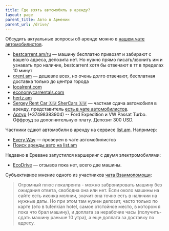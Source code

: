 ```yaml
---
title: Где взять автомобиль в аренду?
layout: page
parent_title: Авто в Армении
parent_url: /drive/
---
```


Обсудить актуальные вопросы об аренде можно в [нашем чате автомобилистов](https://t.me/am_autoclub).

- [bestcarrent.am/ru](https://bestcarrent.am/ru) — машину бесплатно привозят и забирают с вашего адреса, депозита нет. Но нужно прямо писать/звонить им и узнавать про наличие, bestcarrent хотя бы отвечают в тг в пределах 10 минут
- [qrent.am](https://qrent.am) — дешевле всех, но очень долго отвечают, бесплатная доставка только до центра города
- [localrent.com](https://localrent.com)
- [economycarrentals.com](https://www.economycarrentals.com)
- [hertz.am](https://hertz.am/)
- [Sergey Rent Car 🇦🇲 SherCars 🇦🇲](https://t.me/rentcararmenia) — частная сдача автомобиля в аренду, представитель [есть в чате автомобилистов](https://t.me/am_autoclub/27261).
- [Артур](t.me/PadreArtur) (+37498383904) -- Ford Expedition и VW Passat Turbo. Оффроуд за дополнительную плату. Депозит 300 USD.

Частники сдают автомобили в аренду на сервисе [list.am](https://www.list.am/). Например:

- [Every Way](https://www.list.am/user/1361630) — проверен в чате автомобилистов
- [Поиск аренды авто на list.am](https://www.list.am/category/111?sid=1160)

Недавно в Ереване запустился каршеринг с двумя электромобилями:

- [EcoDrive](https://ecodrive.am) — отзывов пока нет, всего две машины.

[//]: # (- [Аренда авто в Ереван]&#40;https://t.me/rent_a_car_Yerevan&#41; &#40;временно не работает&#41;)


Субъективное мнение одного из участников [чата Взаимопомощи](https://t.me/+szFNNJqf1J42Zjhi):

> Огромный плюс локалрента - можно забронировать машину без ожидания ответа, свободна она или нет. Если около машины на сайте
> есть иконка молнии, значит она точно есть в наличии на нужные даты. Но при этом там нужен депозит, часто только по карте
> (это в tufenkian hotel, самое отстойное место, в котором я пока что брал машину), и доплата за нерабочие часы
> (получить-сдать машину раньше 10 утра), а еще доплата за доставку по адресу.
